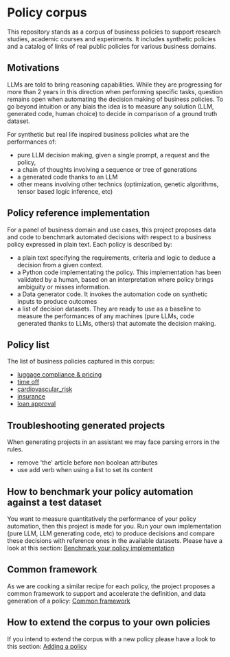 # Policy corpus

This repository stands as a corpus of business policies to support research studies, academic courses and experiments.
It includes synthetic policies and a catalog of links of real public policies for various business domains.

## Motivations
LLMs are told to bring reasoning capabilities. While they are progressing for more than 2 years in this direction when performing specific tasks, question remains open when automating the decision making of business policies.
To go beyond intuition or any biais the idea is to measure any solution (LLM, generated code, human choice) to decide in comparison of a ground truth dataset.

For synthetic but real life inspired business policies what are the performances of:
- pure LLM decision making, given a single prompt, a request and the policy,
- a chain of thoughts involving a sequence or tree of generations
- a generated code thanks to an LLM
- other means involving other technics (optimization, genetic algorithms, tensor based logic inference, etc)

## Policy reference implementation
For a panel of business domain and use cases, this project proposes data and code to benchmark automated decisions with respect to a business policy expressed in plain text.
Each policy is described by:
- a plain text specifying the requirements, criteria and logic to deduce a decision from a given context.
- a Python code implementating the policy. This implementation has been validated by a human, based on an interpretation where policy brings ambiguity or misses information.
- a Data generator code. It invokes the automation code on synthetic inputs to produce outcomes
- a list of decision datasets. They are ready to use as a baseline to measure the performances of any machines (pure LLMs, code generated thanks to LLMs, others) that automate the decision making.  

## Policy list
The list of business policies captured in this corpus:
- [luggage compliance & pricing](luggage/luggage_policy.md)
- [time off](human-resources/acme_time_off.md)
- [cardiovascular_risk](healthcare/cardiovascular_risk.md)
- [insurance](insurance/insurance_policy.md)
- [loan approval](loan/loan_policy.md)

## Troubleshooting generated projects
When generating projects in an assistant we may face parsing errors in the rules.
- remove 'the' article before non boolean attributes
- use add verb when using a list to set its content

## How to benchmark your policy automation against a test dataset
You want to measure quantitatively the performance of your policy automation, then this project is made for you.
Run your own implementation (pure LLM, LLM generating code, etc) to produce decisions and compare these decisions with reference ones in the available datasets.
Please have a look at this section: [Benchmark your policy implementation](benchmark_your_policy_automation_docs/README.md)

## Common framework
As we are cooking a similar recipe for each policy, the project proposes a common framework to support and accelerate the definition, and data generation of a policy: [Common framework](common/commons_descriptor.md)

## How to extend the corpus to your own policies
If you intend to extend the corpus with a new policy please have a look to this section: [Adding a policy](policy_corpus_extension_docs/README.md)


